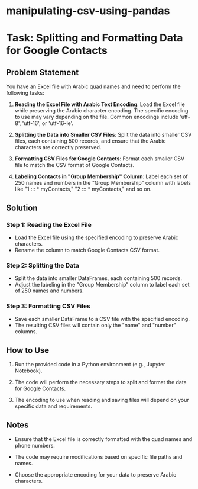 # manipulating-csv-using-pandas

# Task: Splitting and Formatting Data for Google Contacts

## Problem Statement

You have an Excel file with Arabic quad names and need to perform the following tasks:

1. **Reading the Excel File with Arabic Text Encoding**: Load the Excel file while preserving the Arabic character encoding. The specific encoding to use may vary depending on the file. Common encodings include 'utf-8', 'utf-16', or 'utf-16-le'.

2. **Splitting the Data into Smaller CSV Files**: Split the data into smaller CSV files, each containing 500 records, and ensure that the Arabic characters are correctly preserved.

3. **Formatting CSV Files for Google Contacts**: Format each smaller CSV file to match the CSV format of Google Contacts.

4. **Labeling Contacts in "Group Membership" Column**: Label each set of 250 names and numbers in the "Group Membership" column with labels like "1 ::: * myContacts," "2 ::: * myContacts," and so on.

## Solution

### Step 1: Reading the Excel File

- Load the Excel file using the specified encoding to preserve Arabic characters.
- Rename the column to match Google Contacts CSV format.

### Step 2: Splitting the Data

- Split the data into smaller DataFrames, each containing 500 records.
- Adjust the labeling in the "Group Membership" column to label each set of 250 names and numbers.

### Step 3: Formatting CSV Files

- Save each smaller DataFrame to a CSV file with the specified encoding.
- The resulting CSV files will contain only the "name" and "number" columns.

## How to Use

1. Run the provided code in a Python environment (e.g., Jupyter Notebook).

2. The code will perform the necessary steps to split and format the data for Google Contacts.

3. The encoding to use when reading and saving files will depend on your specific data and requirements.

## Notes

- Ensure that the Excel file is correctly formatted with the quad names and phone numbers.

- The code may require modifications based on specific file paths and names.

- Choose the appropriate encoding for your data to preserve Arabic characters.

